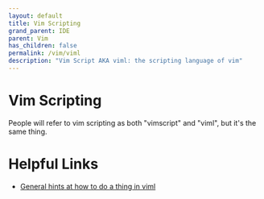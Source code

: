 ```yaml
---
layout: default
title: Vim Scripting
grand_parent: IDE
parent: Vim
has_children: false
permalink: /vim/viml
description: "Vim Script AKA viml: the scripting language of vim"
---
```


# Vim Scripting
People will refer to vim scripting as both "vimscript" and "viml", but it's the
same thing.

# Helpful Links
- [General hints at how to do a thing in viml](https://devhints.io/vimscript)
